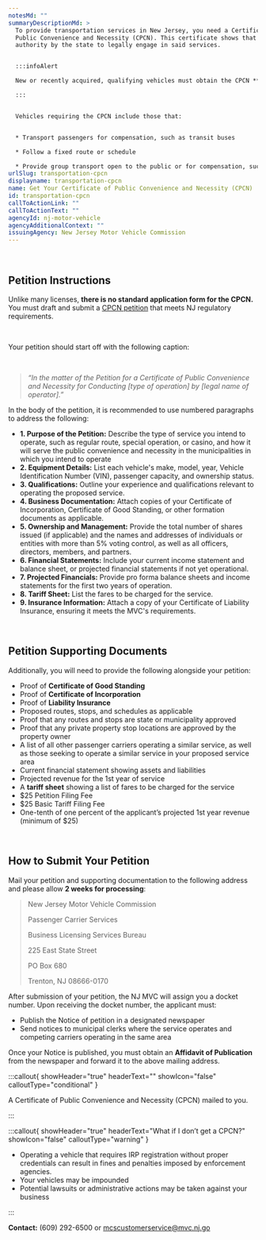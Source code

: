 ```yaml
---
notesMd: ""
summaryDescriptionMd: >
  To provide transportation services in New Jersey, you need a Certificate of
  Public Convenience and Necessity (CPCN). This certificate shows that you have
  authority by the state to legally engage in said services.


  :::infoAlert 

  New or recently acquired, qualifying vehicles must obtain the CPCN **before scheduling the vehicle’s initial inspection, and before registering the vehicle with the MVC for plates.**

  :::


  Vehicles requiring the CPCN include those that:


  * Transport passengers for compensation, such as transit buses

  * Follow a fixed route or schedule

  * Provide group transport open to the public or for compensation, such as shuttle services or jitneys
urlSlug: transportation-cpcn
displayname: transportation-cpcn
name: Get Your Certificate of Public Convenience and Necessity (CPCN)
id: transportation-cpcn
callToActionLink: ""
callToActionText: ""
agencyId: nj-motor-vehicle
agencyAdditionalContext: ""
issuingAgency: New Jersey Motor Vehicle Commission
---
```

&nbsp;

## Petition Instructions

Unlike many licenses, **there is no standard application form for the CPCN.** You must draft and submit a [CPCN petition](https://www.nj.gov/mvc/pdf/business/cpcn_instructions.pdf) that meets NJ regulatory requirements.

&nbsp;

Your petition should start off with the following caption:

&nbsp;

> *“In the matter of the Petition for a Certificate of Public Convenience and Necessity for Conducting \[type of operation] by \[legal name of operator].​”*

In the body of the petition, it is recommended to use numbered paragraphs to address the following:​

* **1. Purpose of the Petition:** Describe the type of service you intend to operate, such as regular route, special operation, or casino, and how it will serve the public convenience and necessity in the municipalities in which you intend to operate
* **2. Equipment Details:** List each vehicle's make, model, year, Vehicle Identification Number (VIN), passenger capacity, and ownership status.
* **3. Qualifications:** Outline your experience and qualifications relevant to operating the proposed service.​
* **4. Business Documentation:** Attach copies of your Certificate of Incorporation, Certificate of Good Standing, or other formation documents as applicable.​
* **5. Ownership and Management:** Provide the total number of shares issued (if applicable) and the names and addresses of individuals or entities with more than 5% voting control, as well as all officers, directors, members, and partners.​
* **6. Financial Statements:** Include your current income statement and balance sheet, or projected financial statements if not yet operational.
* **7. Projected Financials:** Provide pro forma balance sheets and income statements for the first two years of operation.​
* **8. Tariff Sheet:** List the fares to be charged for the service.​
* **9. Insurance Information:** Attach a copy of your Certificate of Liability Insurance, ensuring it meets the MVC's requirements.

&nbsp;

## Petition Supporting Documents

Additionally, you will need to provide the following alongside your petition:

* Proof of **Certificate of Good Standing**
* Proof of **Certificate of Incorporation**
* Proof of **Liability Insurance**
* Proposed routes, stops, and schedules as applicable
* Proof that any routes and stops are state or municipality approved
* Proof that any private property stop locations are approved by the property owner
* A list of all other passenger carriers operating a similar service, as well as those seeking to operate a similar service in your proposed service area
* Current financial statement showing assets and liabilities
* Projected revenue for the 1st year of service
* A **tariff sheet** showing a list of fares to be charged for the service
* $25 Petition Filing Fee
* $25 Basic Tariff Filing Fee
* One-tenth of one percent of the applicant’s projected 1st year revenue (minimum of $25)

&nbsp;

## How to Submit Your Petition

Mail your petition and supporting documentation to the following address and please allow **2 weeks for processing**:

> New Jersey Motor Vehicle Commission
> &nbsp;
>
> Passenger Carrier Services
> &nbsp;
>
> Business Licensing Services Bureau
> &nbsp;
>
> 225 East State Street
> &nbsp;
>
> PO Box 680
> &nbsp;
>
> Trenton, NJ 08666-0170

After submission of your petition, the NJ MVC will assign you a docket number. Upon receiving the docket number, the applicant must:

* Publish the Notice of petition in a designated newspaper
* Send notices to municipal clerks where the service operates and competing carriers operating in the same area

Once your Notice is published, you must obtain an **Affidavit of Publication** from the newspaper and forward it to the above mailing address.

:::callout{ showHeader="true" headerText="" showIcon="false" calloutType="conditional" }

A Certificate of Public Convenience and Necessity (CPCN) mailed to you.

:::

:::callout{ showHeader="true" headerText="What if I don’t get a CPCN?" showIcon="false" calloutType="warning" }

* Operating a vehicle that requires IRP registration without proper credentials can result in fines and penalties imposed by enforcement agencies.
* Your vehicles may be impounded
* Potential lawsuits or administrative actions may be taken against your business

:::

**Contact:** (609) 292-6500 or mcscustomerservice@mvc.nj.go
